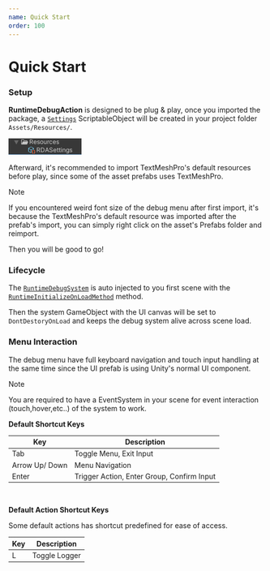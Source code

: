```yaml
---
name: Quick Start
order: 100
---
```


# Quick Start

### Setup

**RuntimeDebugAction** is designed to be plug & play, once you imported the package,
a [`Settings`](~/api/BennyKok.RuntimeDebug.Data.Settings.html) ScriptableObject will be created in your project folder `Assets/Resources/`.

![](../../images/2020-11-22-14-29-18.png)

Afterward, it's recommended to import TextMeshPro's default resources before play, since some of the asset prefabs uses TextMeshPro.

> [!NOTE]
> If you encountered weird font size of the debug menu after first import, it's because the TextMeshPro's default resource was imported after the prefab's import, you can simply right click on the asset's Prefabs folder and reimport. 

Then you will be good to go!

### Lifecycle

The [`RuntimeDebugSystem`](~/api/BennyKok.RuntimeDebug.Systems.RuntimeDebugSystem.html) is auto injected to you first scene with the [`RuntimeInitializeOnLoadMethod`](https://docs.unity3d.com/ScriptReference/RuntimeInitializeOnLoadMethodAttribute.html) method.

Then the system GameObject with the UI canvas will be set to `DontDestoryOnLoad` and keeps the debug system alive across scene load.


### Menu Interaction
The debug menu have full keyboard navigation and touch input handling at the same time since the UI prefab is using Unity's normal UI component.

> [!NOTE]
> You are required to have a EventSystem in your scene for event interaction (touch,hover,etc..) of the system to work.

**Default Shortcut Keys**

| Key | Description |
| ----------- | ----------- |
| Tab | Toggle Menu, Exit Input |
| Arrow Up/ Down |  Menu Navigation  |
| Enter | Trigger Action, Enter Group, Confirm Input |

<br/>

**Default Action Shortcut Keys**

Some default actions has shortcut predefined for ease of access.

| Key | Description |
| ----------- | ----------- |
| L | Toggle Logger |
